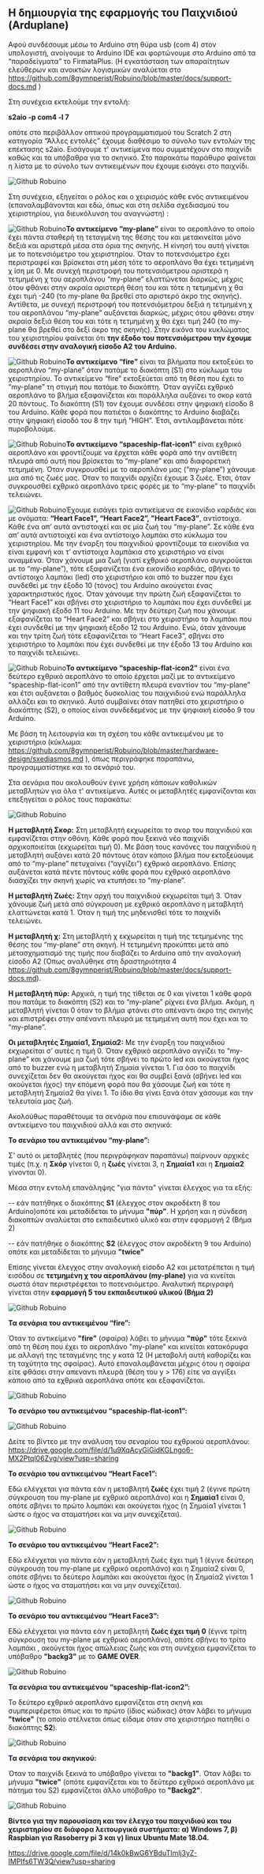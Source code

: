 
## Η δημιουργία της εφαρμογής του Παιχνιδιού (Arduplane)


Αφού συνδέσουμε μέσω το Arduino  στη θύρα usb (com 4) στον υπολογιστή, ανοίγουμε το  Arduino IDE και φορτώνουμε στο Arduino από τα “παραδείγματα” το  FirmataPlus. (Η εγκατάσταση των απαραίτητων ελεύθερων και ανοικτών λογισμικών αναλύεται στο https://github.com/8gymnperist/Robuino/blob/master/docs/support-docs.md )


Στη συνέχεια εκτελούμε την εντολή:

**s2aio  -p com4 -l 7**

οπότε στο περιβάλλον οπτικού προγραμματισμού του Scratch 2 στη κατηγορία “Άλλες εντολές” έχουμε διαθέσιμο το σύνολο των εντολών της επέκτασης s2aio. Εισάγουμε τ' αντικείμενα που συμμετέχουν στο παιχνίδι καθώς και τα υπόβαθρα για το σκηνικό. Στο παρακάτω παράθυρο φαίνεται η λίστα με το σύνολο των αντικειμένων που έχουμε εισάγει στο παιχνίδι.

![Github Robuino](/images/42.png)

Στη συνέχεια, εξηγείται ο ρόλος και ο χειρισμός κάθε  ενός αντικειμένου (επαναλαμβάνονται και εδώ, όπως και στη σελίδα σχεδιασμού του χειριστηρίου,  για διευκόλυνση του αναγνώστη) :

![Github Robuino](/images/43.png)**Το αντικείμενο “my-plane”** είναι το αεροπλάνο το οποίο έχει πάντα σταθερή τη τεταγμένη της θέσης του και μετακινείται μόνο δεξιά και αριστερά μέσα στα όρια της σκηνής. Η κίνησή του αυτή γίνεται με το ποτενσιόμετρο του χειριστηρίου. Όταν το ποτενσιόμετρο έχει περιστραφεί και βρίσκεται  στη μέση τότε το αεροπλάνο θα έχει τετμημένη χ ίση με 0. Με συνεχή περιστροφή του ποτενσιόμετρου αριστερά η τετμημένη χ του αεροπλάνου “my-plane” ελαττώνεται διαρκώς, μέχρις  ότου φθάνει στην ακραία αριστερή θέση του και τότε η τετμημένη χ θα έχει τιμή -240 (το my-plane θα βρεθεί στο αριστερό άκρο της σκηνής). Αντίθετα, με συνεχή περιστροφή του ποτενσιόμετρου δεξιά η τετμημένη χ του αεροπλάνου “my-plane” αυξάνεται διαρκώς, μέχρις  ότου φθάνει στην ακραία δεξιά θέση του και τότε η τετμημένη χ θα έχει τιμή 240 (το my-plane θα βρεθεί στο δεξί άκρο της σκηνής). Στην εικόνα του κυκλώματος του χειριστηρίου  φαίνεται ότι **την έξοδο του ποτενσιόμετρου την έχουμε συνδέσει στην αναλογική είσοδο Α2 του Arduino.**

![Github Robuino](/images/44.png)**Το αντικείμενο “fire”** είναι τα βλήματα που εκτοξεύει το αεροπλάνο “my-plane” όταν πατάμε το διακόπτη (S1) στο κύκλωμα του χειριστηρίου. Το αντικείμενο “fire” εκτοξεύεται από τη θέση που έχει το “my-plane” τη στιγμή που πατάμε το διακόπτη. Όταν αγγίζει εχθρικό αεροπλάνο το βλήμα εξαφανίζεται και παράλληλα αυξάνει το σκορ κατά 20 πόντους. 
To διακόπτη (S1) τον έχουμε συνδέσει στην ψηφιακή είσοδο 8 του Arduino.  Κάθε φορά που πατιέται ο διακόπτης το Arduino διαβάζει στην ψηφιακή είσοδό του 8 την τιμή “HIGH”. Έτσι, αντιλαμβάνεται πότε πυροβολούμε.

![Github Robuino](/images/45.png)**Το αντικείμενο “spaceship-flat-icon1”** είναι εχθρικό αεροπλάνο και φροντίζουμε να έρχεται κάθε φορά από την αντίθετη πλευρά από αυτή που βρίσκεται το “my-plane” και από διαφορετική τετμημένη. Όταν συγκρουσθεί με το αεροπλάνο μας (“my-plane”) χάνουμε μια από τις ζωές μας. Όταν το παιχνίδι αρχίζει έχουμε 3 ζωές. Έτσι, όταν συγκρουσθεί εχθρικό αεροπλάνο τρεις φορές με το “my-plane” το παιχνίδι τελειώνει. 

![Github Robuino](/images/46.png)Έχουμε εισάγει τρία αντικείμενα σε εικονίδιο καρδιάς και με ονόματα: **“Heart Face1”, “Heart Face2”, "Heart Face3”**, αντίστοιχα. Κάθε ένα απ’ αυτά αντιστοιχεί και σε μία ζωή του “my-plane”. Σε κάθε ένα απ’ αυτά  αντιστοιχεί και ένα αντίστοιχο λαμπάκι στο κύκλωμα του χειριστηρίου. Με την έναρξη του παιχνιδιού φροντίζουμε τα εικονίδια να είναι εμφανή και τ’ αντίστοιχα λαμπάκια στο χειριστήριο να είναι αναμμένα. Όταν χάνουμε μια ζωή (γιατί εχθρικό αεροπλάνο συγκρούεται με το “my-plane”), τότε εξαφανίζεται ένα εικονίδιο καρδιάς, σβήνει το αντίστοιχο λαμπάκι (led) στο χειριστήριο και από το buzzer που έχει συνδεθεί με την έξοδο 10 (τόνος) του Arduino ακούγεται ένας χαρακτηριστικός ήχος. Όταν χάνουμε την πρώτη ζωή εξαφανίζεται το “Heart Face1” και σβήνει στο χειριστήριο το λαμπάκι που έχει συνδεθεί με την ψηφιακή έξοδο 11 του Arduino. Με την δεύτερη ζωή που χάνουμε εξαφανίζεται το “Heart Face2” και σβήνει στο χειριστήριο το λαμπάκι που έχει συνδεθεί με την ψηφιακή έξοδο 12 του Arduino. Ενώ, όταν χάνουμε και την τρίτη ζωή τότε εξαφανίζεται το “Heart Face3”, σβήνει στο χειριστήριο το λαμπάκι που έχει συνδεθεί με την έξοδο 13 του Arduino και το παιχνίδι τελειώνει.

![Github Robuino](/images/49.png)**Το αντικείμενο “spaceship-flat-icon2”** είναι ένα δεύτερο εχθρικό αεροπλάνο το οποίο έρχεται μαζί με το αντικείμενο “spaceship-flat-icon1”  από την αντίθετη πλευρά εναντίον του “my-plane” και έτσι αυξάνεται ο βαθμός δυσκολίας του παιχνιδιού ενώ παράλληλα αλλάζει και το σκηνικό. Αυτό συμβαίνει όταν πατηθεί στο χειριστήριο ο διακόπτης  (S2), ο οποίος είναι συνδεδεμένος με την ψηφιακή είσοδο 9 του Arduino.

Με βάση τη λειτουργία και τη σχέση του κάθε αντικειμένου με το χειριστήριο (κύκλωμα: https://github.com/8gymnperist/Robuino/blob/master/hardware-design/sxediasmos.md ), όπως περιγράφηκε παραπάνω, προγραμματίστηκε και το σενάριό του.

Στα σενάρια που ακολουθούν έγινε χρήση κάποιων καθολικών μεταβλητών για όλα τ' αντικείμενα. Αυτές οι μεταβλητές εμφανίζονται και επεξηγείται ο ρόλος τους παρακάτω:

![Github Robuino](/images/57.png)

**Η μεταβλητή Σκορ:** Στη μεταβλητή εκχωρείται το σκορ του παιχνιδιού και εμφανίζεται στην οθόνη. Κάθε φορά που ξεκινά νέο παιχνίδι αρχικοποιείται (εκχωρείται τιμή 0). Με βάση τους κανόνες του παιχνιδιού η μεταβλητή αυξάνει κατά 20 πόντους όταν κάποιο βλήμα που εκτοξεύουμε από το “my-plane” πετυχαίνει (“αγγίζει”) εχθρικό αεροπλάνο. Επίσης αυξάνεται κατά πέντε πόντους κάθε φορά που εχθρικό αεροπλάνο διασχίζει την σκηνή χωρίς να κτυπήσει το “my-plane”.

**Η μεταβλητή Ζωές:**  Στην αρχή του παιχνιδιού εκχωρείται τιμή 3. Όταν χάνουμε ζωή μετά από σύγκρουση με εχθρικό αεροπλάνο η μεταβλητή ελαττώνεται κατά 1. Όταν η τιμή της μηδενισθεί τότε το παιχνίδι τελειώνει.

**Η μεταβλητή χ:** Στη μεταβλητή χ εκχωρείται η τιμή της τετμημένης της θέσης του “my-plane” στη σκηνή. Η τετμημένη προκύπτει μετά από μετασχηματισμό της τιμής που διαβάζει το Arduino από την αναλογική είσοδο Α2 (Όπως αναλύθηκε στη δραστηριότητα 4 https://github.com/8gymnperist/Robuino/blob/master/docs/support-docs.md). 

**Η μεταβλητή πύρ:** Αρχικά, η τιμή της τίθεται σε 0 και γίνεται 1 κάθε φορά που πατάμε το διακόπτη (S2) και το “my-plane” ρίχνει ένα βλήμα. Ακόμη, η μεταβλητή γίνεται 0 όταν το βλήμα φτάνει στο απέναντι άκρο της σκηνής και επιστρέφει στην απέναντι πλευρά με τετμημένη αυτή που έχει και το “my-plane”.

**Οι μεταβλητές Σημαία1, Σημαία2:** Με την έναρξη του παιχνιδιού εκχωρείται σ’ αυτές η τιμή 0. Όταν εχθρικό αεροπλάνο αγγίζει το “my-plane” και χάνουμε μια ζωή τότε σβήνει το πρώτο led και ακούγεται ήχος από το buzzer ενώ η μεταβλητή Σημαία γίνεται 1. Για όσο το παιχνίδι συνεχίζεται δεν θα ακούγεται ήχος και θα συμβεί ξανά (σβήνει led και ακούγεται ήχος) την επόμενη φορά που θα χάσουμε ζωή και τότε η μεταβλητή Σημαία2 θα γίνει 1. Το ίδιο θα γίνει ξανά όταν χάσουμε και την τελευταία μας ζωή.

Ακολούθως παραθέτουμε τα σενάρια που επισυνάψαμε σε κάθε αντικείμενο του παιχνιδιού αλλά και στο σκηνικό:

**Το σενάριο του αντικειμένου “my-plane”:**

Σ' αυτό οι μεταβλητές (που περιγράφηκαν παραπάνω) παίρνουν αρχικές τιμές (π.χ. η  **Σκόρ** γίνεται 0, η **ζωές** γίνεται 3, η **Σημαία1** και η **Σημαία2** γίνονται 0).

Μέσα στην εντολή επανάληψης "για πάντα" γίνεται έλεγχος για τα εξής:

-- εάν πατήθηκε ο διακόπτης **S1** (έλεγχος στον ακροδέκτη 8 του Arduino)οπότε και  μεταδίδεται το μήνυμα **"πύρ"**. Η χρήση και η σύνδεση  διακοπτών αναλύεται στο εκπαιδευτικό υλικό και στην εφαρμογή 2 (Βήμα 2)

-- εάν πατήθηκε ο διακόπτης **S2** (έλεγχος στον ακροδέκτη 9 του Arduino) οπότε και  μεταδίδεται το μήνυμα **"twice"**

Επίσης γίνεται έλεγχος στην αναλογική είσοδο Α2 και μετατρέπεται η τιμή εισόδου σε **τετμημένη χ του αεροπλάνου (my-plane)** για να κινείται σωστά όταν περιστρέφεται το ποτενσιόμετρο. Αναλυτική περιγραφή γίνεται στην **εφαρμογή 5 του εκπαιδευτικού υλικού (Βήμα 2)**

![Github Robuino](/images/50.png)

**Τα σενάρια του αντικειμένου “fire”:**

Όταν το αντικείμενο **"fire"** (σφαίρα) λάβει το μήνυμα **"πύρ"** τότε ξεκινά από τη θέση που έχει το αεροπλάνο "my-plane" και κινείται κατακόρυφα με αλλαγή της τεταγμένης της y κατά 12 (Η μεταβολή αυτή καθορίζει και τη ταχύτητα της σφαίρας). Αυτό επαναλαμβάνεται μέχρις ότου η σφαίρα είτε φθάσει στην απεναντι πλευρά (θέση του y > 176) είτε να αγγίξει κάποιο από τα εχθρικά αεροπλάνα οπότε και εξαφανίζεται.

![Github Robuino](/images/51.png)

**Το σενάριο του αντικειμένου “spaceship-flat-icon1”:**

![Github Robuino](/images/52.png)

Δείτε το βίντεο με την ανάλυση του σεναρίου του εχθρικού αεροπλάνου: https://drive.google.com/file/d/1u9XqAcyGiGidKGLngo6-MX2Ptql06Zvg/view?usp=sharing

**Το σενάριο του αντικειμένου “Heart Face1”:**

Εδώ ελέγχεται για πάντα εάν η μεταβλητή **ζωές** έχει τιμή 2 (έγινε πρώτη σύγκρουση του my-plane με εχθρικό αεροπλάνο) και η **Σημαία1** είναι 0, οπότε σβήνει το πρώτο λαμπάκι και ακούγεται ήχος (η Σημαία1 γίνεται 1 ώστε ο ήχος να σταματήσει και να μην συνεχίζεται).

![Github Robuino](/images/53.png)

**Το σενάριο του αντικειμένου “Heart Face2”:**

Εδώ ελέγχεται για πάντα εάν η μεταβλητή ζωές έχει τιμή 1 (έγινε δεύτερη σύγκρουση του my-plane με εχθρικό αεροπλάνο) και η Σημαία2 είναι 0, οπότε σβήνει το δεύτερο λαμπάκι και ακούγεται ήχος (η Σημαία2 γίνεται 1 ώστε ο ήχος να σταματήσει και να μην συνεχίζεται).

![Github Robuino](/images/54.png)

**Το σενάριο του αντικειμένου “Heart Face3”:**

Εδώ ελέγχεται για πάντα εάν η μεταβλητή **ζωές έχει τιμή 0** (έγινε τρίτη σύγκρουση του my-plane με εχθρικό αεροπλάνο),  οπότε σβήνει το τρίτο λαμπάκι ,  ακούγεται ήχος απώλειας ζωής και στη συνέχεια εμφανίζεται το υπόβαθρο **"backg3"** με το **GAME OVER**.

![Github Robuino](/images/55.png)

**Τα σενάρια του αντικειμένου “spaceship-flat-icon2”:**

Το δεύτερο εχθρικό αεροπλάνο εμφανίζεται στη σκηνή και συμπεριφέρεται όπως και το πρώτο (ίδιος κώδικας) όταν λάβει το μήνυμα **"twice"** (το οποίο στέλνεται όπως είδαμε όταν στο χειριστήριο πατηθεί ο διακόπτης **S2**).

![Github Robuino](/images/56.png)

**Τα σενάρια του σκηνικού:**

Όταν το παιχνίδι ξεκινά το υπόβαθρο γίνεται το **"backg1"**. Όταν λάβει το μήνυμα **"twice"** (οπότε εμφανίζεται και το δεύτερο εχθρικό αεροπλάνο με πάτημα του S2) εμφανίζεται άλλο υπόβαθρο το **"Backg2"**.

![Github Robuino](/images/58.png)

**Βίντεο για την παρουσίαση και τον έλεγχο του παιχνιδιού και του χειριστηρίου σε διάφορα λειτουργικά συστήματα: α) Windows 7, β) Raspbian για Rasoberry pi 3 και γ) linux Ubuntu Mate 18.04.**

https://drive.google.com/file/d/14k0kBwG6YBduTImlj3yZ-IMPIfs6TW3Q/view?usp=sharing 

